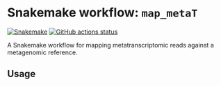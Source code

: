 # Snakemake workflow: `map_metaT`

[![Snakemake](https://img.shields.io/badge/snakemake-≥6.3.0-brightgreen.svg)](https://snakemake.github.io)
[![GitHub actions status](https://github.com/johnne/map_metaT/workflows/Tests/badge.svg?branch=main)](https://github.com/johnne/map_metaT/actions?query=branch%3Amain+workflow%3ATests)

A Snakemake workflow for mapping metatranscriptomic reads against a metagenomic reference.

## Usage
